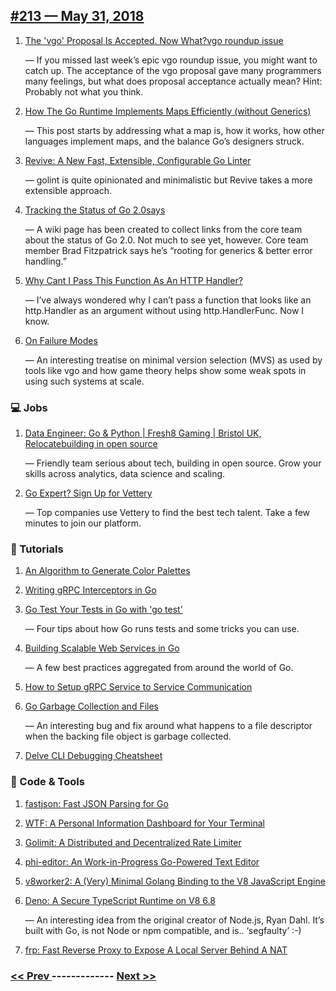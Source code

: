 ## [#213 — May 31, 2018](https://golangweekly.com/issues/213)

1. [The 'vgo' Proposal Is Accepted. Now What?vgo roundup issue](https://golangweekly.com/link/47821/web)

     — If you missed last week’s epic vgo roundup issue, you might want to catch up. The acceptance of the vgo proposal gave many programmers many feelings, but what does proposal acceptance actually mean? Hint: Probably not what you think.
1. [How The Go Runtime Implements Maps Efficiently (without Generics)](https://golangweekly.com/link/47823/web)

     — This post starts by addressing what a map is, how it works, how other languages implement maps, and the balance Go’s designers struck.
1. [Revive: A New Fast, Extensible, Configurable Go Linter](https://golangweekly.com/link/47825/web)

     — golint is quite opinionated and minimalistic but Revive takes a more extensible approach.
1. [Tracking the Status of Go 2.0says](https://golangweekly.com/link/47826/web)

     — A wiki page has been created to collect links from the core team about the status of Go 2.0. Not much to see yet, however. Core team member Brad Fitzpatrick says he’s “rooting for generics & better error handling.”
1. [Why Cant I Pass This Function As An HTTP Handler?](https://golangweekly.com/link/47828/web)

     — I’ve always wondered why I can’t pass a function that looks like an http.Handler as an argument without using http.HandlerFunc. Now I know.
1. [On Failure Modes](https://golangweekly.com/link/47829/web)

     — An interesting treatise on minimal version selection (MVS) as used by tools like vgo and how game theory helps show some weak spots in using such systems at scale.
### 💻 Jobs

1. [Data Engineer: Go & Python | Fresh8 Gaming | Bristol UK, Relocatebuilding in open source](https://golangweekly.com/link/47830/web)

     — Friendly team serious about tech, building in open source. Grow your skills across analytics, data science and scaling.
1. [Go Expert? Sign Up for Vettery](https://golangweekly.com/link/47832/web)

     — Top companies use Vettery to find the best tech talent. Take a few minutes to join our platform.
### 📘 Tutorials 

1. [An Algorithm to Generate Color Palettes](https://golangweekly.com/link/47833/web)

1. [Writing gRPC Interceptors in Go](https://golangweekly.com/link/47835/web)

1. [Go Test Your Tests in Go with 'go test'](https://golangweekly.com/link/47836/web)

     — Four tips about how Go runs tests and some tricks you can use.
1. [Building Scalable Web Services in Go](https://golangweekly.com/link/47837/web)

     — A few best practices aggregated from around the world of Go.
1. [How to Setup gRPC Service to Service Communication](https://golangweekly.com/link/47838/web)

1. [Go Garbage Collection and Files](https://golangweekly.com/link/47839/web)

     — An interesting bug and fix around what happens to a file descriptor when the backing file object is garbage collected.
1. [Delve CLI Debugging Cheatsheet](https://golangweekly.com/link/47841/web)

### 🔧 Code & Tools

1. [fastjson: Fast JSON Parsing for Go](https://golangweekly.com/link/47842/web)

1. [WTF: A Personal Information Dashboard for Your Terminal](https://golangweekly.com/link/47843/web)

1. [Golimit: A Distributed and Decentralized Rate Limiter](https://golangweekly.com/link/47844/web)

1. [phi-editor: An Work-in-Progress Go-Powered Text Editor](https://golangweekly.com/link/47845/web)

1. [v8worker2: A (Very) Minimal Golang Binding to the V8 JavaScript Engine](https://golangweekly.com/link/47846/web)

1. [Deno: A Secure TypeScript Runtime on V8 6.8](https://golangweekly.com/link/47848/web)

     — An interesting idea from the original creator of Node.js, Ryan Dahl. It’s built with Go, is not Node or npm compatible, and is.. ‘segfaulty’ :-)
1. [frp: Fast Reverse Proxy to Expose A Local Server Behind A NAT](https://golangweekly.com/link/47849/web)


### [ << Prev ](golangweekly-212.md) ------------- [ Next >> ](golangweekly-214.md)